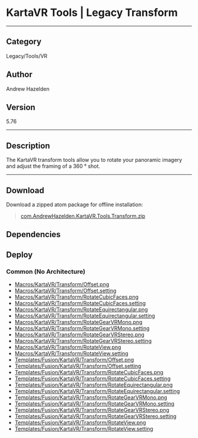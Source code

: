 # KartaVR Tools | Legacy Transform
___

## Category
Legacy/Tools/VR

## Author
Andrew Hazelden

## Version
5.76

___

## Description
<p>The KartaVR transform tools allow you to rotate your panoramic imagery and adjust the framing of a 360 &deg; shot.</p>

___

## Download

Download a zipped atom package for offline installation:
> [com.AndrewHazelden.KartaVR.Tools.Transform.zip](https://gitlab.com/WeSuckLess/Reactor/-/archive/master/Reactor-master.zip?path=Atoms/com.AndrewHazelden.KartaVR.Tools.Transform)  

## Dependencies

## Deploy

### Common (No Architecture)

<ul>
<li><a href="https://gitlab.com/WeSuckLess/Reactor/-/blob/master/Atoms/com.AndrewHazelden.KartaVR.Tools.Transform/Macros/KartaVR/Transform/Offset.png?ref_type=heads">Macros/KartaVR/Transform/Offset.png</a></li>
<li><a href="https://gitlab.com/WeSuckLess/Reactor/-/blob/master/Atoms/com.AndrewHazelden.KartaVR.Tools.Transform/Macros/KartaVR/Transform/Offset.setting?ref_type=heads">Macros/KartaVR/Transform/Offset.setting</a></li>
<li><a href="https://gitlab.com/WeSuckLess/Reactor/-/blob/master/Atoms/com.AndrewHazelden.KartaVR.Tools.Transform/Macros/KartaVR/Transform/RotateCubicFaces.png?ref_type=heads">Macros/KartaVR/Transform/RotateCubicFaces.png</a></li>
<li><a href="https://gitlab.com/WeSuckLess/Reactor/-/blob/master/Atoms/com.AndrewHazelden.KartaVR.Tools.Transform/Macros/KartaVR/Transform/RotateCubicFaces.setting?ref_type=heads">Macros/KartaVR/Transform/RotateCubicFaces.setting</a></li>
<li><a href="https://gitlab.com/WeSuckLess/Reactor/-/blob/master/Atoms/com.AndrewHazelden.KartaVR.Tools.Transform/Macros/KartaVR/Transform/RotateEquirectangular.png?ref_type=heads">Macros/KartaVR/Transform/RotateEquirectangular.png</a></li>
<li><a href="https://gitlab.com/WeSuckLess/Reactor/-/blob/master/Atoms/com.AndrewHazelden.KartaVR.Tools.Transform/Macros/KartaVR/Transform/RotateEquirectangular.setting?ref_type=heads">Macros/KartaVR/Transform/RotateEquirectangular.setting</a></li>
<li><a href="https://gitlab.com/WeSuckLess/Reactor/-/blob/master/Atoms/com.AndrewHazelden.KartaVR.Tools.Transform/Macros/KartaVR/Transform/RotateGearVRMono.png?ref_type=heads">Macros/KartaVR/Transform/RotateGearVRMono.png</a></li>
<li><a href="https://gitlab.com/WeSuckLess/Reactor/-/blob/master/Atoms/com.AndrewHazelden.KartaVR.Tools.Transform/Macros/KartaVR/Transform/RotateGearVRMono.setting?ref_type=heads">Macros/KartaVR/Transform/RotateGearVRMono.setting</a></li>
<li><a href="https://gitlab.com/WeSuckLess/Reactor/-/blob/master/Atoms/com.AndrewHazelden.KartaVR.Tools.Transform/Macros/KartaVR/Transform/RotateGearVRStereo.png?ref_type=heads">Macros/KartaVR/Transform/RotateGearVRStereo.png</a></li>
<li><a href="https://gitlab.com/WeSuckLess/Reactor/-/blob/master/Atoms/com.AndrewHazelden.KartaVR.Tools.Transform/Macros/KartaVR/Transform/RotateGearVRStereo.setting?ref_type=heads">Macros/KartaVR/Transform/RotateGearVRStereo.setting</a></li>
<li><a href="https://gitlab.com/WeSuckLess/Reactor/-/blob/master/Atoms/com.AndrewHazelden.KartaVR.Tools.Transform/Macros/KartaVR/Transform/RotateView.png?ref_type=heads">Macros/KartaVR/Transform/RotateView.png</a></li>
<li><a href="https://gitlab.com/WeSuckLess/Reactor/-/blob/master/Atoms/com.AndrewHazelden.KartaVR.Tools.Transform/Macros/KartaVR/Transform/RotateView.setting?ref_type=heads">Macros/KartaVR/Transform/RotateView.setting</a></li>
<li><a href="https://gitlab.com/WeSuckLess/Reactor/-/blob/master/Atoms/com.AndrewHazelden.KartaVR.Tools.Transform/Templates/Fusion/KartaVR/Transform/Offset.png?ref_type=heads">Templates/Fusion/KartaVR/Transform/Offset.png</a></li>
<li><a href="https://gitlab.com/WeSuckLess/Reactor/-/blob/master/Atoms/com.AndrewHazelden.KartaVR.Tools.Transform/Templates/Fusion/KartaVR/Transform/Offset.setting?ref_type=heads">Templates/Fusion/KartaVR/Transform/Offset.setting</a></li>
<li><a href="https://gitlab.com/WeSuckLess/Reactor/-/blob/master/Atoms/com.AndrewHazelden.KartaVR.Tools.Transform/Templates/Fusion/KartaVR/Transform/RotateCubicFaces.png?ref_type=heads">Templates/Fusion/KartaVR/Transform/RotateCubicFaces.png</a></li>
<li><a href="https://gitlab.com/WeSuckLess/Reactor/-/blob/master/Atoms/com.AndrewHazelden.KartaVR.Tools.Transform/Templates/Fusion/KartaVR/Transform/RotateCubicFaces.setting?ref_type=heads">Templates/Fusion/KartaVR/Transform/RotateCubicFaces.setting</a></li>
<li><a href="https://gitlab.com/WeSuckLess/Reactor/-/blob/master/Atoms/com.AndrewHazelden.KartaVR.Tools.Transform/Templates/Fusion/KartaVR/Transform/RotateEquirectangular.png?ref_type=heads">Templates/Fusion/KartaVR/Transform/RotateEquirectangular.png</a></li>
<li><a href="https://gitlab.com/WeSuckLess/Reactor/-/blob/master/Atoms/com.AndrewHazelden.KartaVR.Tools.Transform/Templates/Fusion/KartaVR/Transform/RotateEquirectangular.setting?ref_type=heads">Templates/Fusion/KartaVR/Transform/RotateEquirectangular.setting</a></li>
<li><a href="https://gitlab.com/WeSuckLess/Reactor/-/blob/master/Atoms/com.AndrewHazelden.KartaVR.Tools.Transform/Templates/Fusion/KartaVR/Transform/RotateGearVRMono.png?ref_type=heads">Templates/Fusion/KartaVR/Transform/RotateGearVRMono.png</a></li>
<li><a href="https://gitlab.com/WeSuckLess/Reactor/-/blob/master/Atoms/com.AndrewHazelden.KartaVR.Tools.Transform/Templates/Fusion/KartaVR/Transform/RotateGearVRMono.setting?ref_type=heads">Templates/Fusion/KartaVR/Transform/RotateGearVRMono.setting</a></li>
<li><a href="https://gitlab.com/WeSuckLess/Reactor/-/blob/master/Atoms/com.AndrewHazelden.KartaVR.Tools.Transform/Templates/Fusion/KartaVR/Transform/RotateGearVRStereo.png?ref_type=heads">Templates/Fusion/KartaVR/Transform/RotateGearVRStereo.png</a></li>
<li><a href="https://gitlab.com/WeSuckLess/Reactor/-/blob/master/Atoms/com.AndrewHazelden.KartaVR.Tools.Transform/Templates/Fusion/KartaVR/Transform/RotateGearVRStereo.setting?ref_type=heads">Templates/Fusion/KartaVR/Transform/RotateGearVRStereo.setting</a></li>
<li><a href="https://gitlab.com/WeSuckLess/Reactor/-/blob/master/Atoms/com.AndrewHazelden.KartaVR.Tools.Transform/Templates/Fusion/KartaVR/Transform/RotateView.png?ref_type=heads">Templates/Fusion/KartaVR/Transform/RotateView.png</a></li>
<li><a href="https://gitlab.com/WeSuckLess/Reactor/-/blob/master/Atoms/com.AndrewHazelden.KartaVR.Tools.Transform/Templates/Fusion/KartaVR/Transform/RotateView.setting?ref_type=heads">Templates/Fusion/KartaVR/Transform/RotateView.setting</a></li>
</ul>

